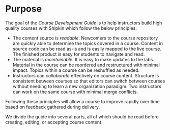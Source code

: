 # Purpose

The goal of the *Course Development Guide* is to help instructors build
high quality courses with Shipkin which follow the below principles:

-   The content source is *readable*.
    Newcomers to the course repository are quickly able to determine the
    topics covered in a course.
    Content in source code can be read as-is and is easily mapped to the
    live course.
    The finished product is easy for students to navigate and read.
-   The material is *maintainable*.
    It is easy to make updates to the labs.
    Material in the course can be reordered and restructured with
    minimal impact.
    Topics within a course can be reshuffled as needed.
-   Instructors can *collaborate* effectively on course content.
    Structure is consistent between courses so that editors can switch
    between courses without needing to learn a new organization
    paradigm.
    Two instructors can work on the same course with minimal merge
    conflicts.

Following these principles will allow a course to improve rapidly over
time based on feedback gathered during delivery.

We divide the guide into several parts, all of which should be read
before creating, editing, or accepting course content.
